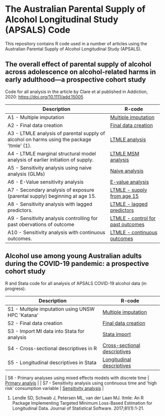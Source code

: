 # The Australian Parental Supply of Alcohol Longitudinal Study (APSALS) Code

This repository contains R code used in a number of articles using the Australian Parental Supply of Alcohol Longitudinal Study (APSALS).


## The overall effect of parental supply of alcohol across adolescence on alcohol-related harms in early adulthood—a prospective cohort study
Code for all analysis in the article by Clare et al published in Addiction, 2020: https://doi.org/10.1111/add.15005

| Description | R-code |
| --- | --- |
| A1 - Multiple imputation | [Multiple imputation](Code/2020a/A1_multiple_imputation.R) |
| A2 - Final data creation | [Final data creation](Code/2020a/A2_final_data_creation.R) |
| A3 - LTMLE analysis of parental supply of alcohol on harms using the package 'ltmle' (1). | [LTMLE analysis](Code/2020a/A3_ltmle_analysis.R) |
| A4 - LTMLE marginal structural model analysis of earlier initiation of supply. | [LTMLE MSM analysis](Code/2020a/A4_ltmle_msm_analysis.R) |
| A5 - Sensitivity analysis using naive analysis (GLMs) | [Naive analysis](Code/2020a/A5_naive_analysis.R) |
| A6 - E-Value sensitivity analysis | [E-value analysis](Code/2020a/A6_evalue_analysis.R) |
| A7 - Secondary analysis of exposure (parental supply) beginning at age 15. | [LTMLE - supply from age 15](Code/2020a/A7_secondary_supply_at_age_15.R) |
| A8 - Sensitivity analysis with lagged predictors. | [LTMLE - lagged predictors](Code/2020a/A8_sensitivity_lagged_predictors.R) |
| A9 - Sensitivity analysis controlling for past obervations of outcome | [LTMLE - control for past outcomes](Code/2020a/A9_sensitivity_control_for_past_outcomes.R) |
| A10 - Sensitivity analysis with continuous outcomes. | [LTMLE - continuous outcomes](Code/2020a/A10_sensitivity_continuous_outcomes.R) |


## Alcohol use among young Australian adults during the COVID-19 pandemic: a prospective cohort study 
R and Stata code for all analysis of APSALS COVID-19 alcohol data (in progress).

| Description | R-code |
| --- | --- |
| S1 - Multiple imputation using UNSW HPC 'Katana' | [Multiple imputation](Code/2020b/S1_multiple_imputation.R) |
| S2 - Final data creation | [Final data creation](Code/2020b/S2_data_finalise_after_imputation.R) |
| S3 - Import MI data into Stata for analysis | [Stata import](Code/2020b/S3_import_data_into_stata.do) |
| S4 - Cross-sectional descriptives in R | [Cross-sectional descriptives](Code/2020b/S3_import_data_into_stata.do) |
| S5 - Longitudinal descriptives in Stata | [Longitudinal descriptives](Code/2020b/S5_longitudinal_descriptives.do) |

| S6 - Primary analyses using mixed effects models with discrete time | [Primary analyis](Code/2020b/S6_primary_analysis) |
| S7 - Sensitivity analysis using continuous time and 'high risk' consumption variable | [Sensitivity analysis](Code/2020b/S7_sensitivity_analysis) |


1. Lendle SD, Schwab J, Petersen ML, van der Laan MJ. ltmle: An R Package Implementing Targeted Minimum Loss-Based Estimation for Longitudinal Data. Journal of Statistical Software. 2017;81(1):1-21.

